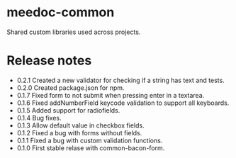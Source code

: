 meedoc-common
=============

Shared custom libraries used across projects.

Release notes
=============
- 0.2.1 Created a new validator for checking if a string has text and tests.
- 0.2.0 Created package.json for npm.
- 0.1.7 Fixed form to not submit when pressing enter in a textarea.
- 0.1.6 Fixed addNumberField keycode validation to support all keyboards.
- 0.1.5 Added support for radiofields.
- 0.1.4 Bug fixes.
- 0.1.3 Allow default value in checkbox fields.
- 0.1.2 Fixed a bug with forms without fields.
- 0.1.1 Fixed a bug with custom validation functions.
- 0.1.0 First stable relase with common-bacon-form.
